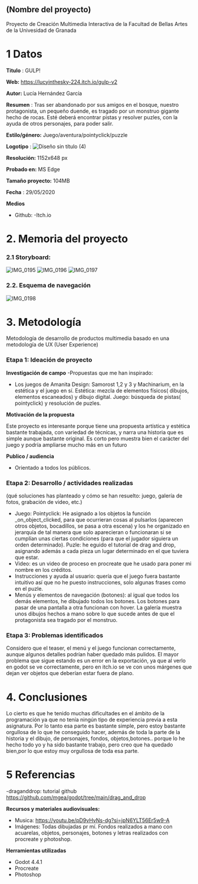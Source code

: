 ## (Nombre del proyecto)

Proyecto de Creación Multimedia Interactiva de la  Facultad de Bellas Artes de la Univesidad de Granada



# 1 Datos 



**Titulo** : GULP!

**Web:**   https://lucyinthesky-224.itch.io/gulp-v2

**Autor:**  Lucía Hernández García

**Resumen** : Tras ser abandonado por sus amigos en el bosque, nuestro protagonista, un pequeño duende, es tragado por un monstruo gigante hecho de rocas. Esté deberá encontrar pistas y resolver puzles, con la ayuda de otros personajes, para poder salir.

**Estilo/género:**  Juego/aventura/pointyclick/puzzle


**Logotipo** : ![Diseño sin título (4)](https://github.com/user-attachments/assets/ab7da6bc-a3c3-4d9c-bd9a-ef869b91305b)



**Resolución:** 1152x648 px

**Probado en:**   MS Edge

**Tamaño proyecto:** 104MB 

**Fecha** : 29/05/2020

**Medios** 

- Github:
-Itch.io



# 2. Memoria del proyecto 

### 2.1 Storyboard: 

![IMG_0195](https://github.com/user-attachments/assets/19282fc3-e731-46ab-88a8-a303902d2be0)
![IMG_0196](https://github.com/user-attachments/assets/d12a1e78-f4df-4680-a068-5d5c222592df)
![IMG_0197](https://github.com/user-attachments/assets/e3c44d7d-aa6a-480a-80a7-5d63f7856660)







### 2.2. Esquema de navegación 



![IMG_0198](https://github.com/user-attachments/assets/a817afe5-b5e4-4dae-a3cb-49be64e29d92)








# 3. Metodología

Metodología de desarrollo de productos multimedia basado en una metodología de UX (User Experience)



### Etapa 1: Ideación de proyecto

**Investigación de campo** 
-Propuestas que me han inspirado:
  - Los juegos de Amanita Design: Samorost 1,2 y 3 y Machinarium, en la estética y el juego en sí. Estética: mezcla de elementos físicos( dibujos, elementos escaneados) y dibujo digital. Juego: búsqueda de pistas( pointyclick) y resolución de puzles.



**Motivación de la propuesta** 

Este proyecto es interesante porque tiene una propuesta artística y estética bastante trabajada, con variedad de técnicas, y narra una historia que es simple aunque bastante original. Es corto pero muestra bien el carácter del juego y podría ampliarse mucho más en un futuro



**Publico / audiencia**

- Orientado a todos los públicos.





### Etapa 2: Desarrollo / actividades realizadas

(qué soluciones has planteado y cómo se han resuelto: juego, galería de fotos, grabación de video, etc.)

- Juego: Pointyclick: He asignado a los objetos la función _on_object_clicked, para que ocurrieran cosas al pulsarlos (aparecen otros objetos, bocadillos, se pasa a otra escena) y los he organizado en jerarquía de tal manera que solo aparecieran o funcionaran si se cumplían unas ciertas condiciones (para que el jugador siguiera un orden determinado). Puzle: he eguido el tutorial de drag and drop, asignando además a cada pieza un lugar determinado en el que tuviera que estar.
- Video: es un video de proceso en procreate que he usado para poner mi nombre en los créditos.
- Instrucciones y ayuda al usuario: quería que el juego fuera bastante intuitivo así que no he puesto instrucciones, solo algunas frases como en el puzle.
- Menús y elementos de navegación (botones): al igual que todos los demás elementos, he dibujado todos los botones. Los botones para pasar de una pantalla a otra funcionan con hover. La galería muestra unos dibujos hechos a mano sobre lo que sucede antes de que el protagonista sea tragado por el monstruo.




### Etapa 3: Problemas identificados

Considero que  el teaser, el menú y el juego funcionan correctamente, aunque algunos detalles podrían haber quedado más pulidos. El mayor problema que sigue estando es un error en la exportación, ya que al verlo en godot se ve correctamente, pero en itch.io se ve con unos márgenes que dejan ver objetos que deberían estar fuera de plano.



# 4. Conclusiones 

Lo cierto es que he tenido muchas dificultades en el ámbito de la programación ya que no tenía ningún tipo de experiencia previa a esta asignatura. Por lo tanto esa parte es bastante simple, pero estoy bastante orgullosa de lo que he conseguido hacer, además de toda la parte de la historia y el dibujo, de personajes, fondos, objetos,botones.. porque lo he hecho todo yo y ha sido bastante trabajo, pero creo que ha quedado bien,por lo que estoy muy orgullosa de toda esa parte.







# 5 Referencias 

-draganddrop: tutorial github https://github.com/mgea/godot/tree/main/drag_and_drop



**Recursos y materiales audiovisuales:**

* Musica:  https://youtu.be/pD9vHvNs-dg?si=jpN6YLT56Er5w9-A
* Imágenes:  Todas dibujadas pr mí. Fondos realizados a mano con acuarelas, objetos, personajes, botones y letras realizados con procreate y photoshop.


**Herramientas utilizadas**

- Godot 4.4.1
- Procreate
- Photoshop





